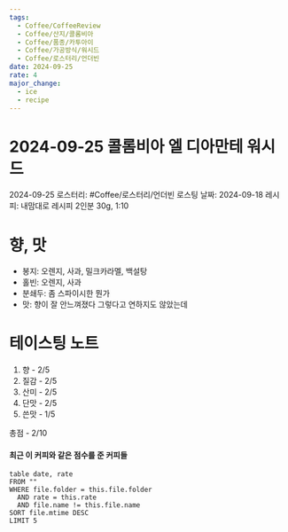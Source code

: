 ```yaml
---
tags:
  - Coffee/CoffeeReview
  - Coffee/산지/콜롬비아
  - Coffee/품종/카투아이
  - Coffee/가공방식/워시드
  - Coffee/로스터리/언더빈
date: 2024-09-25
rate: 4
major_change:
  - ice
  - recipe
---
```

# 2024-09-25 콜롬비아 엘 디아만테 워시드
2024-09-25
로스터리: #Coffee/로스터리/언더빈
로스팅 날짜: 2024-09-18
레시피: 내맘대로 레시피 2인분 30g, 1:10
# 향, 맛
- 봉지: 오렌지, 사과, 밀크카라멜, 백설탕
- 홀빈: 오렌지, 사과
- 분쇄두: 좀 스파이시한 뭔가
- 맛: 향이 잘 안느껴졌다 그렇다고 연하지도 않았는데
# 테이스팅 노트
1. 향 - 2/5
2. 질감 - 2/5
3. 산미 - 2/5
4. 단맛 - 2/5
5. 쓴맛 - 1/5

총점 - 2/10

#### 최근 이 커피와 같은 점수를 준 커피들
```dataview
table date, rate
FROM ""
WHERE file.folder = this.file.folder
  AND rate = this.rate
  AND file.name != this.file.name
SORT file.mtime DESC
LIMIT 5
```
